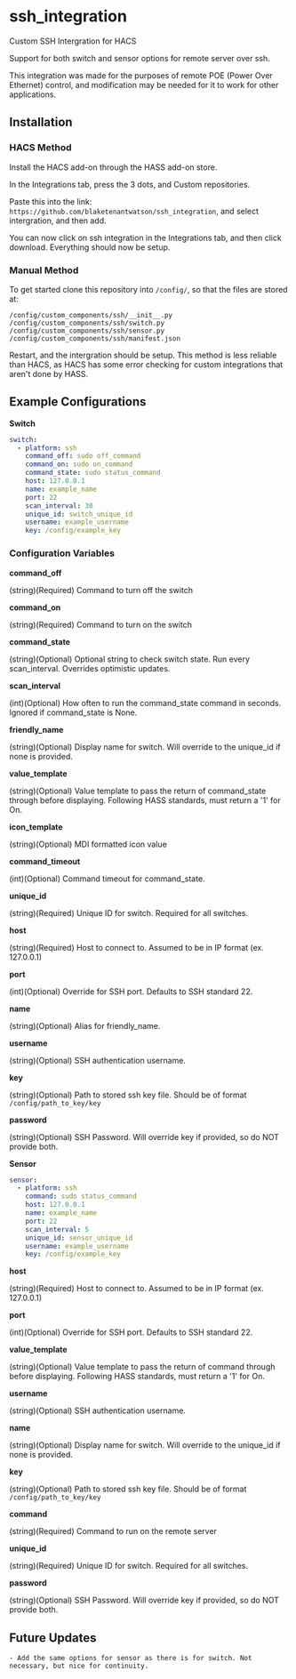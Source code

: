 # ssh_integration
Custom SSH Intergration for HACS

Support for both switch and sensor options for remote server over ssh.

This integration was made for the purposes of remote POE (Power Over Ethernet) control, and modification may be needed for it to work for other applications.

## Installation
### HACS Method
Install the HACS add-on through the HASS add-on store.

In the Integrations tab, press the 3 dots, and Custom repositories.

Paste this into the link: `https://github.com/blaketenantwatson/ssh_integration`, and select intergration, and then add.

You can now click on ssh integration in the Integrations tab, and then click download. Everything should now be setup.

### Manual Method
To get started clone this repository into `/config/`, so that the files are stored at:
```
/config/custom_components/ssh/__init__.py
/config/custom_components/ssh/switch.py
/config/custom_components/ssh/sensor.py
/config/custom_components/ssh/manifest.json
```

Restart, and the intergration should be setup. This method is less reliable than HACS, as HACS has some error checking for custom integrations that aren't done by HASS.



## Example Configurations
**Switch**
```yaml
switch:
  - platform: ssh
    command_off: sudo off_command
    command_on: sudo on_command
    command_state: sudo status_command
    host: 127.0.0.1
    name: example_name
    port: 22
    scan_interval: 30
    unique_id: switch_unique_id
    username: example_username
    key: /config/example_key
```
### Configuration Variables
**command_off**

  (string)(Required) Command to turn off the switch
  
**command_on**

  (string)(Required) Command to turn on the switch 

**command_state**

  (string)(Optional) Optional string to check switch state. Run every scan_interval. Overrides optimistic updates.

**scan_interval**

  (int)(Optional) How often to run the command_state command in seconds. Ignored if command_state is None.

**friendly_name**

(string)(Optional) Display name for switch. Will override to the unique_id if none is provided.

**value_template**

(string)(Optional) Value template to pass the return of command_state through before displaying. Following HASS standards, must return a '1' for On.

**icon_template**

(string)(Optional) MDI formatted icon value

**command_timeout**

(int)(Optional) Command timeout for command_state.

**unique_id**

(string)(Required) Unique ID for switch. Required for all switches.

**host**

(string)(Required) Host to connect to. Assumed to be in IP format (ex. 127.0.0.1)

**port**

(int)(Optional) Override for SSH port. Defaults to SSH standard 22.

**name**

(string)(Optional) Alias for friendly_name.

**username**

(string)(Optional) SSH authentication username.

**key**

(string)(Optional) Path to stored ssh key file. Should be of format `/config/path_to_key/key`

**password**

(string)(Optional) SSH Password. Will override key if provided, so do NOT provide both.


**Sensor**
```yaml
sensor:
  - platform: ssh
    command: sudo status_command
    host: 127.0.0.1
    name: example_name
    port: 22
    scan_interval: 5
    unique_id: sensor_unique_id
    username: example_username
    key: /config/example_key
```

**host**

(string)(Required) Host to connect to. Assumed to be in IP format (ex. 127.0.0.1)

**port**

(int)(Optional) Override for SSH port. Defaults to SSH standard 22.

**value_template**

(string)(Optional) Value template to pass the return of command through before displaying. Following HASS standards, must return a '1' for On.

**username**

(string)(Optional) SSH authentication username.

**name**

(string)(Optional) Display name for switch. Will override to the unique_id if none is provided.

**key**

(string)(Optional) Path to stored ssh key file. Should be of format `/config/path_to_key/key`

**command**

(string)(Required) Command to run on the remote server

**unique_id**

(string)(Required) Unique ID for switch. Required for all switches.

**password**

(string)(Optional) SSH Password. Will override key if provided, so do NOT provide both.

## Future Updates
```
- Add the same options for sensor as there is for switch. Not necessary, but nice for continuity.
```
